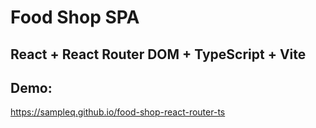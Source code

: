 # Food Shop SPA

## React + React Router DOM + TypeScript + Vite

## Demo:

https://sampleq.github.io/food-shop-react-router-ts
